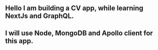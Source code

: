 ## Hello I am building a CV app, while learning NextJs and GraphQL.

## I will use Node, MongoDB and Apollo client for this app.
